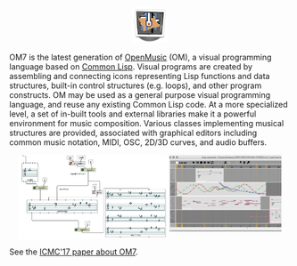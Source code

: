 
<center><img src="./images/om7.png" ></center>

OM7 is the latest generation of [OpenMusic](http://repmus.ircam.fr/openmusic/) (OM), a visual programming language based on [Common Lisp](http://www.gigamonkeys.com/book/introduction-why-lisp.html). Visual programs are created by assembling and connecting icons representing Lisp functions and data structures, built-in control structures (e.g. loops), and other program constructs.
OM may be used as a general purpose visual programming language, and reuse any existing Common Lisp code.
At a more specialized level, a set of in-built tools and external libraries make it a powerful environment for music composition. Various classes implementing musical structures are provided, associated with graphical editors including common music notation, MIDI, OSC, 2D/3D curves, and audio buffers.


<center>
<img src="./images/scores.png" width="53%" align="top">
<!--<img src="./images/reactive.png" width="15%" align="top">-->
<img src="./images/mak-tracks.png" width="40%" align="">

<!--
<img src="./images/data-stream.png" width="40%" align="middle">
<img src="./images/spat-scene.png" width="50%" align="middle">
-->
</center>

See the <a href="https://hal.archives-ouvertes.fr/hal-01567619" target="_blank">ICMC'17 paper about OM7</a>.


